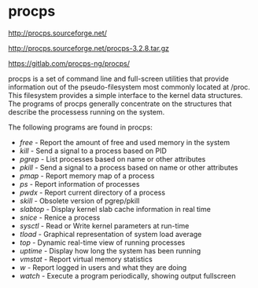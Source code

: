 procps
======

http://procps.sourceforge.net/

http://procps.sourceforge.net/procps-3.2.8.tar.gz

https://gitlab.com/procps-ng/procps/

procps is a set of command line and full-screen utilities that provide
information out of the pseudo-filesystem most commonly located at /proc.
This filesystem provides a simple interface to the kernel data structures.
The programs of procps generally concentrate on the structures that describe
the processess running on the system.

The following programs are found in procps:
* *free* - Report the amount of free and used memory in the system
* *kill* - Send a signal to a process based on PID
* *pgrep* - List processes based on name or other attributes
* *pkill* - Send a signal to a process based on name or other attributes
* *pmap* - Report memory map of a process
* *ps* - Report information of processes
* *pwdx* - Report current directory of a process
* *skill* - Obsolete version of pgrep/pkill
* *slabtop* - Display kernel slab cache information in real time
* *snice* - Renice a process
* *sysctl* - Read or Write kernel parameters at run-time
* *tload* - Graphical representation of system load average
* *top* - Dynamic real-time view of running processes
* *uptime* - Display how long the system has been running
* *vmstat* - Report virtual memory statistics
* *w* - Report logged in users and what they are doing
* *watch* - Execute a program periodically, showing output fullscreen

